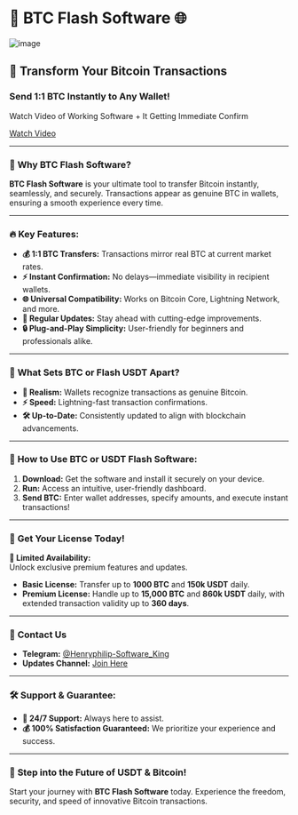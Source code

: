 # 🚀 **BTC Flash Software** 🌐  

![image](![image](https://github.com/user-attachments/assets/37762bad-d20b-451a-a4bd-9a787aa21451)
)

## **📢 Transform Your Bitcoin Transactions**  

### **Send 1:1 BTC Instantly to Any Wallet!**  

Watch Video of Working Software + It Getting Immediate Confirm  

[Watch Video](https://m.youtube.com/playlist?list=LL)  

---  

### 🌟 **Why BTC Flash Software?**  
**BTC Flash Software** is your ultimate tool to transfer Bitcoin instantly, seamlessly, and securely. Transactions appear as genuine BTC in wallets, ensuring a smooth experience every time.  

---  

### 🔥 **Key Features:**  
- **💰 1:1 BTC Transfers:** Transactions mirror real BTC at current market rates.  
- **⚡ Instant Confirmation:** No delays—immediate visibility in recipient wallets.  
- **🌐 Universal Compatibility:** Works on Bitcoin Core, Lightning Network, and more.  
- **🔄 Regular Updates:** Stay ahead with cutting-edge improvements.  
- **🔒 Plug-and-Play Simplicity:** User-friendly for beginners and professionals alike.  

---  

### 💎 **What Sets BTC or Flash USDT Apart?**  
- **👀 Realism:** Wallets recognize transactions as genuine Bitcoin.  
- **⚡ Speed:** Lightning-fast transaction confirmations.  
- **🛠️ Up-to-Date:** Consistently updated to align with blockchain advancements.  

---  

### 🚀 **How to Use BTC or USDT Flash Software:**  
1. **Download:** Get the software and install it securely on your device.  
2. **Run:** Access an intuitive, user-friendly dashboard.  
3. **Send BTC:** Enter wallet addresses, specify amounts, and execute instant transactions!  

---  

### 💼 **Get Your License Today!**  

**🔐 Limited Availability:**  
Unlock exclusive premium features and updates.  

- **Basic License:** Transfer up to **1000 BTC** and **150k USDT** daily.  
- **Premium License:** Handle up to **15,000 BTC** and **860k USDT** daily, with extended transaction validity up to **360 days**.  

---  

### 📩 **Contact Us**  
- **Telegram:** [@Henryphilip-Software_King](https://t.me/softwarehenry)  
- **Updates Channel:** [Join Here](https://t.me/Softwarehenry)  

---  

### 🛠️ **Support & Guarantee:**  
- **📧 24/7 Support:** Always here to assist.  
- **💰 100% Satisfaction Guaranteed:** We prioritize your experience and success.  

---  

### 🛒 **Step into the Future of USDT & Bitcoin!**  
Start your journey with **BTC Flash Software** today. Experience the freedom, security, and speed of innovative Bitcoin transactions.  
